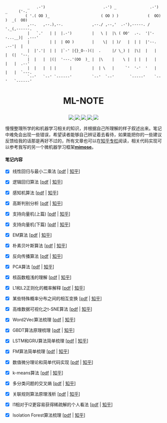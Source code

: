 ```shell
          _   .-')                          .-') _               .-') _     ('-.
         ( '.( OO )_                       ( OO ) )             (  OO) )  _(  OO)
          ,--.   ,--.),--.             ,--./ ,--,'  .-'),-----. /     '._(,------.
          |   `.'   | |  |.-')         |   \ |  |\ ( OO'  .-.  '|'--...__)|  .---'
          |         | |  | OO )        |    \|  | )/   |  | |  |'--.  .--'|  |
          |  |'.'|  | |  |`-' |{}_O--)(|  .     |/ \_) |  |\|  |   |  |  (|  '--.
          |  |   |  |(|  '---.'(OO  )_ |  |\    |    \ |  | |  |   |  |   |  .--'
          |  |   |  | |      |         |  | \   |     `'  '-'  '   |  |   |  `---.
          `--'   `--' `------'         `--'  `--'       `-----'    `--'   `------'
```

# <p align="center">ML-NOTE</p>

<p align="center">
 <a href="https://github.com/yhangf/ML-NOTE/blob/master/LICENSE">
        <img src="https://img.shields.io/cocoapods/l/EFQRCode.svg?style=flat">
        </a>
 <a href="https://zh.wikipedia.org/wiki/%E6%9C%BA%E5%99%A8%E5%AD%A6%E4%B9%A0">
        <img src="https://img.shields.io/badge/ML-机器学习-ff69b4.svg">
        </a>
   <a href="">
        <img src="https://img.shields.io/badge/未完-更新中-orange.svg">
        </a>
   <a href="https://github.com/yhangf/ML-NOTE">
    <img src="https://img.shields.io/github/stars/yhangf/ML-NOTE.svg?style=social&label=Star">
        </a>
    <a href="https://github.com/yhangf/ML-NOTE">
    <img src="https://img.shields.io/github/forks/yhangf/ML-NOTE.svg?style=social&label=Fork">
        </a>

</p>

慢慢整理所学的和机器学习相关的知识，并根据自己所理解的样子叙述出来。笔记中难免会出现一些错误，希望读者能够自己辨证着去看待，如果能把你的一些建议反馈给我的话那是再好不过的，所有文章也可以在[知乎专栏](https://zhuanlan.zhihu.com/jiqixuexi)阅读，相关代码实现可以参考我写的另一个微机器学习框架[**mimose**](https://github.com/yhangf/mimose)。

#### 笔记内容

- [x] 线性回归与最小二乘法  [[pdf](https://github.com/yhangf/ML-NOTE/blob/master/pdf/线性回归与最小二乘法.pdf) | [知乎](https://zhuanlan.zhihu.com/p/36910496)]

- [x] 逻辑回归算法  [[pdf](https://github.com/yhangf/ML-NOTE/blob/master/pdf/逻辑回归算法.pdf) | [知乎](https://zhuanlan.zhihu.com/p/37020923)]

- [x] 感知机算法  [[pdf](https://github.com/yhangf/ML-NOTE/blob/master/pdf/感知机算法.pdf) | [知乎](https://zhuanlan.zhihu.com/p/37134548)]

- [x] 高斯判别分析  [[pdf](https://github.com/yhangf/ML-NOTE/blob/master/pdf/高斯判别分析.pdf) | [知乎](https://zhuanlan.zhihu.com/p/38269530)]

- [x] 支持向量机(上篇)  [[pdf](https://github.com/yhangf/ML-NOTE/blob/master/pdf/支持向量机(上篇).pdf) | [知乎](https://zhuanlan.zhihu.com/p/39219534)]

- [x] 支持向量机(下篇)  [[pdf](https://github.com/yhangf/ML-NOTE/blob/master/pdf/支持向量机(下篇).pdf) | [知乎](https://zhuanlan.zhihu.com/p/47806581)]

- [x] EM算法  [[pdf](https://github.com/yhangf/ML-NOTE/blob/master/pdf/EM算法.pdf) | [知乎](https://zhuanlan.zhihu.com/p/39490840)]

- [x] 朴素贝叶斯算法  [[pdf](https://github.com/yhangf/ML-NOTE/blob/master/pdf/朴素贝叶斯算法.pdf) | [知乎](https://zhuanlan.zhihu.com/p/40246165)]

- [x] 反向传播算法  [[pdf](https://github.com/yhangf/ML-NOTE/blob/master/pdf/反向传播算法.pdf) | [知乎](https://zhuanlan.zhihu.com/p/40761721)]

- [x] PCA算法  [[pdf](https://github.com/yhangf/ML-NOTE/blob/master/pdf/PCA算法.pdf) | [知乎](https://zhuanlan.zhihu.com/p/46671639)]

- [x] 核函数粗浅的理解  [[pdf](https://github.com/yhangf/ML-NOTE/blob/master/pdf/核函数粗浅的理解.pdf) | [知乎](https://zhuanlan.zhihu.com/p/47541349)]

- [x] L1和L2正则化的概率解释  [[pdf](https://github.com/yhangf/ML-NOTE/blob/master/pdf/L1和L2正则化的概率解释.pdf) | [知乎](https://zhuanlan.zhihu.com/p/56185913)]

- [x] 某些特殊概率分布之间的相互变换  [[pdf](https://github.com/yhangf/ML-NOTE/blob/master/pdf/某些特殊概率分布之间的相互变换.pdf) | [知乎](https://zhuanlan.zhihu.com/p/56703117)]

- [x] 高维数据可视化之t-SNE算法  [[pdf](https://github.com/yhangf/ML-NOTE/blob/master/pdf/高维数据可视化之t-SNE算法.pdf) | [知乎](https://zhuanlan.zhihu.com/p/57937096)]

- [x] Word2Vec算法梳理  [[pdf](https://github.com/yhangf/ML-NOTE/blob/master/pdf/word2vec算法梳理.pdf) | [知乎](https://zhuanlan.zhihu.com/p/58290018)]

- [x] GBDT算法原理梳理  [[pdf](https://github.com/yhangf/ML-NOTE/blob/master/pdf/GBDT算法原理梳理.pdf) | [知乎](https://zhuanlan.zhihu.com/p/59434537)]

- [x] LSTM和GRU算法简单梳理  [[pdf](https://github.com/yhangf/ML-NOTE/blob/master/pdf/LSTM和GRU算法简单梳理.pdf) | [知乎](https://zhuanlan.zhihu.com/p/72500407)]

- [x] FM算法简单梳理 [[pdf](https://github.com/yhangf/ML-NOTE/blob/master/pdf/FM算法简单梳理.pdf) | [知乎](https://zhuanlan.zhihu.com/p/73798236)]

- [x] 数值微分理论和简单代码实现 [[pdf](https://github.com/yhangf/ML-NOTE/blob/master/pdf/数值微分理论和简单代码实现.pdf) | [知乎](https://zhuanlan.zhihu.com/p/78915545)]

- [x] k-means算法 [[pdf](https://github.com/yhangf/ML-NOTE/blob/master/pdf/k-means算法.pdf) | [知乎](https://zhuanlan.zhihu.com/p/82550068)]

- [x] 多分类问题的交叉熵 [[pdf](https://github.com/yhangf/ML-NOTE/blob/master/pdf/多分类问题的交叉熵.pdf) | [知乎](https://zhuanlan.zhihu.com/p/100742743)]

- [x] 关联规则算法原理浅析 [[pdf](https://github.com/yhangf/ML-NOTE/blob/master/pdf/关联规则算法原理浅析.pdf) | [知乎](https://zhuanlan.zhihu.com/p/100742743)]

- [x] l1相对于l2更容易获得稀疏解的个人看法 [[pdf](https://github.com/yhangf/ML-NOTE/blob/master/pdf/l1相对于l2更容易获得稀疏解的个人看法.pdf) | [知乎](https://zhuanlan.zhihu.com/p/102909714)]

- [x] Isolation Forest算法梳理 [[pdf](https://github.com/yhangf/ML-NOTE/blob/master/pdf/Isolation%20Forest%E7%AE%97%E6%B3%95%E6%A2%B3%E7%90%86.pdf) | [知乎](https://zhuanlan.zhihu.com/p/131406753)]

    

